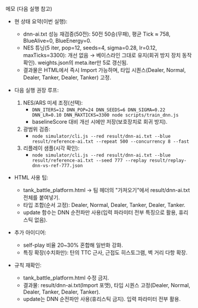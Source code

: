 메모 (다음 실행 참고)

- 현 상태 요약(이번 실행):
  - dnn-ai.txt 성능 재검증(50전): 50전 50승(무패), 평균 Tick ≈ 758, BlueAlive=0, BlueEnergy=0.
  - NES 튜닝(5 iter, pop=12, seeds=4, sigma=0.28, lr=0.12, maxTicks=3300): 개선 없음 → 베이스라인 그대로 유지(회귀 방지 장치 동작 확인). weights.json의 meta.iter만 5로 갱신됨.
  - 결과물은 HTML에서 즉시 Import 가능하며, 타입 시퀀스(Dealer, Normal, Dealer, Tanker, Dealer, Tanker) 고정.

- 다음 실행 권장 루프:
  1) NES/ARS 미세 조정(선택):
     - `DNN_ITERS=12 DNN_POP=24 DNN_SEEDS=6 DNN_SIGMA=0.22 DNN_LR=0.10 DNN_MAXTICKS=3300 node scripts/train_dnn.js`
     - baselineScore 대비 개선 시에만 저장(보호장치로 회귀 방지).
  2) 광범위 검증:
     - `node simulator/cli.js --red result/dnn-ai.txt --blue result/reference-ai.txt --repeat 500 --concurrency 8 --fast`
  3) 리플레이 샘플(시각 확인):
     - `node simulator/cli.js --red result/dnn-ai.txt --blue result/reference-ai.txt --seed 777 --replay result/replay-dnn-vs-ref-777.json`

- HTML 사용 팁:
  - tank_battle_platform.html → 팀 헤더의 "가져오기"에서 result/dnn-ai.txt 전체를 붙여넣기.
  - 타입 조합(순서 고정): Dealer, Normal, Dealer, Tanker, Dealer, Tanker.
  - update 함수는 DNN 순전파만 사용(입력 파라미터 전부 특징으로 활용, 휴리스틱 없음).

- 추가 아이디어:
  - self-play 비율 20~30% 혼합해 일반화 강화.
  - 특징 확장(수치화만): 탄의 TTC 근사, 근접도 히스토그램, 벽 거리 다항 확장.

- 규칙 재확인:
  - tank_battle_platform.html 수정 금지.
  - 결과물: result/dnn-ai.txt(Import 포맷), 타입 시퀀스 고정(Dealer, Normal, Dealer, Tanker, Dealer, Tanker).
  - update는 DNN 순전파만 사용(휴리스틱 금지). 입력 파라미터 전부 활용.
